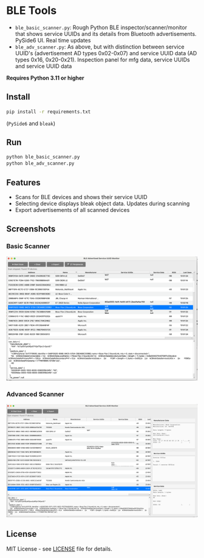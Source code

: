 # BLE Tools

- `ble_basic_scanner.py`: Rough Python BLE inspector/scanner/monitor that shows service UUIDs and its details from Bluetooth advertisements. PySide6 UI. Real time updates
- `ble_adv_scanner.py`: As above, but with distinction between service UUID's (advertisement AD types 0x02-0x07) and service UUID data (AD types 0x16, 0x20-0x21). Inspection panel for mfg data, service UUIDs and service UUID data

**Requires Python 3.11 or higher**

## Install

```bash
pip install -r requirements.txt
```
(`PySide6` and `bleak`)

## Run

```bash
python ble_basic_scanner.py
python ble_adv_scanner.py
```

## Features

- Scans for BLE devices and shows their service UUID
- Selecting device displays bleak object data. Updates during scanning
- Export advertisements of all scanned devices

## Screenshots

### Basic Scanner
![BLE Basic Scanner](screenshot_basic.png)

### Advanced Scanner
![BLE Advanced Scanner](screenshot_adv.png)

## License

MIT License - see [LICENSE](LICENSE) file for details.
